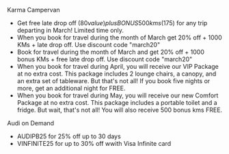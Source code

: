Karma Campervan
- Get free late drop off ($80 value) plus BONUS 500 kms ($175) for any trip departing in March! Limited time only.
- When you book for travel during the month of March get 20% off + 1000 KMs + late drop off. Use discount code "march20"
- Book for travel during the month of March and get 20% off + 1000 bonus KMs + free late drop off. Use discount code "march20"
- When you book for travel during April, you will receive our VIP Package at no extra cost. This package includes 2 lounge chairs, a canopy, and an extra set of tableware. But that's not all! If you book five nights or more, get an additional night for FREE.
- When you book for travel during May, you will receive our new Comfort Package at no extra cost. This package includes a portable toilet and a fridge. But wait, that's not all! You will also receive 500 bonus kms FREE.

Audi on Demand
- AUDIPB25 for 25% off up to 30 days
- VINFINITE25 for up to 30% off wwith Visa Infinite card
